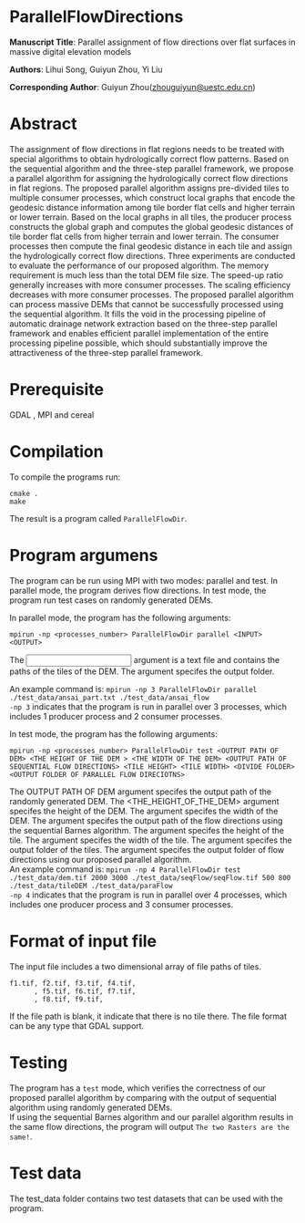 # ParallelFlowDirections

**Manuscript Title**: Parallel assignment of flow directions over flat surfaces in massive digital elevation models  

**Authors**: Lihui Song, Guiyun Zhou, Yi Liu  

**Corresponding Author**: Guiyun Zhou(zhouguiyun@uestc.edu.cn)  


# Abstract
The assignment of flow directions in flat regions needs to be treated with special algorithms to obtain hydrologically correct flow patterns. Based on the sequential algorithm and the three-step parallel framework, we propose a parallel algorithm for assigning the hydrologically correct flow directions in flat regions. The proposed parallel algorithm assigns pre-divided tiles to multiple consumer processes, which construct local graphs that encode the geodesic distance information among tile border flat cells and higher terrain or lower terrain. Based on the local graphs in all tiles, the producer process constructs the global graph and computes the global geodesic distances of tile border flat cells from higher terrain and lower terrain. The consumer processes then compute the final geodesic distance in each tile and assign the hydrologically correct flow directions. Three experiments are conducted to evaluate the performance of our proposed algorithm. The memory requirement is much less than the total DEM file size. The speed-up ratio generally increases with more consumer processes. The scaling efficiency decreases with more consumer processes. The proposed parallel algorithm can process massive DEMs that cannot be successfully processed using the sequential algorithm. It fills the void in the processing pipeline of automatic drainage network extraction based on the three-step parallel framework and enables efficient parallel implementation of the entire processing pipeline possible, which should substantially improve the attractiveness of the three-step parallel framework.

# Prerequisite

GDAL , MPI and cereal

# Compilation

To compile the programs run:
```
cmake .
make
```
The result is a program called  `ParallelFlowDir`.

# Program argumens

The program can be run using MPI with two modes: parallel and test. In parallel mode, the program derives flow directions. In test mode, the program run test cases on randomly generated DEMs.

In parallel mode, the program has the following arguments: 
```
mpirun -np <processes_number> ParallelFlowDir parallel <INPUT> <OUTPUT>
```
The <INPUT> argument is a text file and contains the paths of the tiles of the DEM. The <OUTPUT> argument specifes the output folder.   

An example command is: `mpirun -np 3 ParallelFlowDir parallel ./test_data/ansai_part.txt ./test_data/ansai_flow`   
`-np 3` indicates that the program is run in parallel over 3 processes, which includes 1 producer process and 2 consumer processes.  

In test mode, the program has the following arguments: 
```
mpirun -np <processes_number> ParallelFlowDir test <OUTPUT PATH OF DEM> <THE HEIGHT OF THE DEM > <THE WIDTH OF THE DEM> <OUTPUT PATH OF SEQUENTIAL FLOW DIRECTIONS> <TILE HEIGHT> <TILE WIDTH> <DIVIDE FOLDER> <OUTPUT FOLDER OF PARALLEL FLOW DIRECIOTNS>   
```
The OUTPUT PATH OF DEM argument specifes the output path of the randomly generated DEM. The <THE_HEIGHT_OF_THE_DEM> argument specifes the height of the DEM. The <THE WIDTH OF THE DEM> argument specifes the width of the DEM. The <OUTPUT PATH OF SEQUENTIAL FLOW DIRECTIONS> argument specifes the output path of the flow directions using the sequential Barnes algorithm. The <TILE HEIGHT> argument specifes the height of the tile. The <TILE WIDTH> argument specifes the width of the tile. The <DIVIDE PATH> argument specifes the output folder of the tiles. The <OUTPUT FOLDER OF PARALLEL FLOW DIRECTIONS> argument specifes the output folder of flow directions using our proposed parallel algorithm.  
An example command is: `mpirun -np 4 ParallelFlowDir test ./test_data/dem.tif 2000 3000 ./test_data/seqFlow/seqFlow.tif 500 800 ./test_data/tileDEM ./test_data/paraFlow `   
`-np 4` indicates that the program is run in parallel over 4 processes, which includes one producer process and 3 consumer processes. 

# Format of input file 

The input file includes a two dimensional array of file paths of tiles.  
```
f1.tif, f2.tif, f3.tif, f4.tif,
      , f5.tif, f6.tif, f7.tif,
      , f8.tif, f9.tif,
```
If the file path is blank, it indicate that there is no tile there. The file format can be any type that GDAL support. 

# Testing

The program has a `test` mode, which verifies the correctness of our proposed parallel algorithm by comparing with the output of sequential algorithm using randomly generated DEMs.   
If using the sequential Barnes algorithm and our parallel algorithm results in the same flow directions, the program will output `The two Rasters are the same!`.

# Test data

The test_data folder contains two test datasets that can be used with the program.


